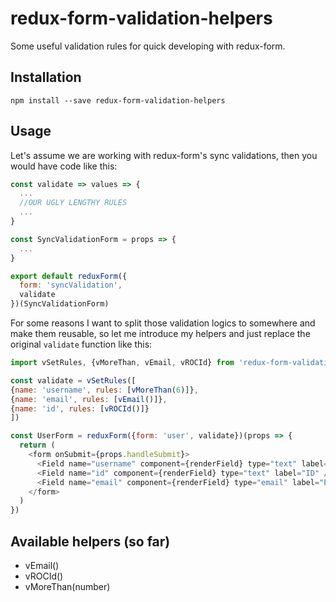 # redux-form-validation-helpers
Some useful validation rules for quick developing with redux-form.

## Installation
`npm install --save redux-form-validation-helpers`

## Usage
Let's assume we are working with redux-form's sync validations, then you would have code like this:

```js
const validate => values => {
  ...
  //OUR UGLY LENGTHY RULES
  ...
}

const SyncValidationForm = props => {
  ...
}

export default reduxForm({
  form: 'syncValidation',
  validate
})(SyncValidationForm)
```

For some reasons I want to split those validation logics to somewhere and make them reusable, so let me introduce my helpers and just replace the original `validate` function like this:

```js
import vSetRules, {vMoreThan, vEmail, vROCId} from 'redux-form-validation-helpers'

const validate = vSetRules([
{name: 'username', rules: [vMoreThan(6)]},
{name: 'email', rules: [vEmail()]},
{name: 'id', rules: [vROCId()]}
])

const UserForm = reduxForm({form: 'user', validate})(props => {
  return (
    <form onSubmit={props.handleSubmit}>
      <Field name="username" component={renderField} type="text" label="Name"/>
      <Field name="id" component={renderField} type="text" label="ID" />
      <Field name="email" component={renderField} type="email" label="Email"/>
    </form>
  )
})

```

## Available helpers (so far)
- vEmail()
- vROCId()
- vMoreThan(number)
